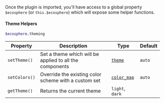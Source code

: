 Once the plugin is imported, you'll have access to a global property `$ecosphere` (or `this.$ecosphere`) which will expose some helper functions.

#### Theme Helpers

```bash
$ecosphere.theming
```

| Property      | Description                                             | Type                         | Default |
| ------------- | ------------------------------------------------------- | ---------------------------- | ------- |
| `setTheme()`  | Set a theme which will be applied to all the components | [`theme`](/types#theme)      | `auto`  |
| `setColors()` | Override the existing color scheme with a custom set    | [`color_map`](/types#colors) | `auto`  |
| `getTheme()`  | Returns the current theme                               | `light`, `dark`              |         |
